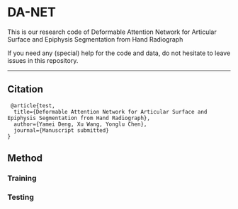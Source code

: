 # DA-NET
  This is our research code of Deformable Attention Network for Articular Surface and Epiphysis Segmentation from Hand Radiograph
  
  If you need any (special) help for the code and data, do not hesitate to leave issues in this repository.
****
## Citation
 
```
 @article{test,
  title={Deformable Attention Network for Articular Surface and Epiphysis Segmentation from Hand Radiograph},
  author={Yamei Deng, Xu Wang, Yonglu Chen},
  journal={Manuscript submitted}
}

```
## Method
### Training

### Testing
